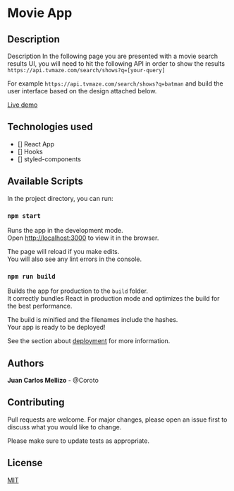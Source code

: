 # Movie App

## Description
Description
In the following page you are presented with a movie search results UI, you will need to hit the following API in order to show the results `https://api.tvmaze.com/search/shows?q=[your-query]`


For example `https://api.tvmaze.com/search/shows?q=batman`
and build the user interface based on the design attached below.

[Live demo](https://coroto.github.io/symplicit-movie-app/)

## Technologies used

- [] React App
- [] Hooks
- [] styled-components


## Available Scripts

In the project directory, you can run:

### `npm start`

Runs the app in the development mode.\
Open [http://localhost:3000](http://localhost:3000) to view it in the browser.

The page will reload if you make edits.\
You will also see any lint errors in the console.


### `npm run build`

Builds the app for production to the `build` folder.\
It correctly bundles React in production mode and optimizes the build for the best performance.

The build is minified and the filenames include the hashes.\
Your app is ready to be deployed!

See the section about [deployment](https://facebook.github.io/create-react-app/docs/deployment) for more information.


## Authors

**Juan Carlos Mellizo** - @Coroto


## Contributing

Pull requests are welcome. For major changes, please open an issue first to discuss what you would like to change.

Please make sure to update tests as appropriate.

## License

[MIT](https://choosealicense.com/licenses/mit/)

